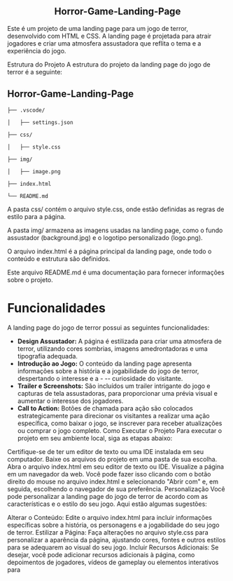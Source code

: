 <h2 align="center">
  Horror-Game-Landing-Page
  </h2>
Este é um projeto de uma landing page para um jogo de terror, desenvolvido com HTML e CSS. A landing page é projetada para atrair jogadores e criar uma atmosfera assustadora que reflita o tema e a experiência do jogo.

Estrutura do Projeto
A estrutura do projeto da landing page do jogo de terror é a seguinte:
  
  ## Horror-Game-Landing-Page


    ├── .vscode/
  
    │   ├── settings.json
  
    ├── css/
  
    │   ├── style.css
  
    ├── img/
  
    │   ├── image.png
  
    ├── index.html
  
    └── README.md


<p>
A pasta css/ contém o arquivo style.css, onde estão definidas as regras de estilo para a página.
  
A pasta img/ armazena as imagens usadas na landing page, como o fundo assustador (background.jpg) e o logotipo personalizado (logo.png).
  
O arquivo index.html é a página principal da landing page, onde todo o conteúdo e estrutura são definidos.
  
Este arquivo README.md é uma documentação para fornecer informações sobre o projeto.
<p/>

# Funcionalidades
A landing page do jogo de terror possui as seguintes funcionalidades:

- **Design Assustador:** A página é estilizada para criar uma atmosfera de terror, utilizando cores sombrias, imagens amedrontadoras e uma tipografia adequada.
- **Introdução ao Jogo:** O conteúdo da landing page apresenta informações sobre a história e a jogabilidade do jogo de terror, despertando o interesse e a - -- curiosidade do visitante.
- **Trailer e Screenshots:** São incluídos um trailer intrigante do jogo e capturas de tela assustadoras, para proporcionar uma prévia visual e aumentar o interesse dos jogadores.
- **Call to Action:** Botões de chamada para ação são colocados estrategicamente para direcionar os visitantes a realizar uma ação específica, como baixar o jogo, se inscrever para receber atualizações ou comprar o jogo completo.
Como Executar o Projeto
Para executar o projeto em seu ambiente local, siga as etapas abaixo:

Certifique-se de ter um editor de texto ou uma IDE instalada em seu computador.
Baixe os arquivos do projeto em uma pasta de sua escolha.
Abra o arquivo index.html em seu editor de texto ou IDE.
Visualize a página em um navegador da web. Você pode fazer isso clicando com o botão direito do mouse no arquivo index.html e selecionando "Abrir com" e, em seguida, escolhendo o navegador de sua preferência.
Personalização
Você pode personalizar a landing page do jogo de terror de acordo com as características e o estilo do seu jogo. Aqui estão algumas sugestões:

Alterar o Conteúdo: Edite o arquivo index.html para incluir informações específicas sobre a história, os personagens e a jogabilidade do seu jogo de terror.
Estilizar a Página: Faça alterações no arquivo style.css para personalizar a aparência da página, ajustando cores, fontes e outros estilos para se adequarem ao visual do seu jogo.
Incluir Recursos Adicionais: Se desejar, você pode adicionar recursos adicionais à página, como depoimentos de jogadores, vídeos de gameplay ou elementos interativos para
